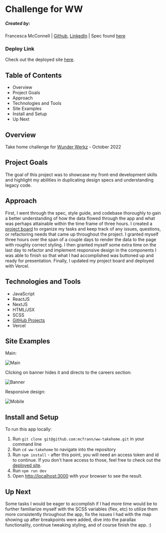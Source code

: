 # Challenge for WW

##### Created by:

Francesca McConnell | [Github](https://github.com/mcfrann), [LinkedIn](https://www.linkedin.com/in/francesca-mcconnell/)
| Spec found [here](https://www.figma.com/file/pdHPD5ye6lpkfkfkRoQX3o/Sofia's-Code-Test?node-id=0%3A1)

### Deploy Link

Check out the deployed site [here](https://ww-takehome-francesca.vercel.app/).

## Table of Contents

- Overview
- Project Goals
- Approach
- Technologies and Tools
- Site Examples
- Install and Setup
- Up Next

## Overview

Take home challenge for [Wunder Werkz](https://www.iheartwunderwerkz.com/) - October 2022

## Project Goals

The goal of this project was to showcase my front-end development skills and highlight my abilities in duplicating design specs and understanding legacy code.

## Approach

First, I went through the spec, style guide, and codebase thoroughly to gain a better understanding of how the data flowed through the app and what was perhaps attainable within the time frame of three hours. I created a [project board](https://github.com/users/mcfrann/projects/3) to organize my tasks and keep track of any issues, questions, or refactoring needs that came up throughout the project. I granted myself three hours over the span of a couple days to render the data to the page with roughly correct styling. I then granted myself some extra time on the last day to refactor and implement responsive design in the components I was able to finish so that what I had accomplished was buttoned up and ready for presentation. Finally, I updated my project board and deployed with Vercel.

## Technologies and Tools

- JavaScript
- ReactJS
- NextJS
- HTML/JSX
- SCSS
- [GitHub Projects](https://github.com/users/mcfrann/projects/3)
- Vercel

## Site Examples

Main:

![Main](https://media.giphy.com/media/xyrFTNHMpA42jTPqxU/giphy.gif)

Clicking on banner hides it and directs to the careers section:

![Banner](https://media.giphy.com/media/PfWcLgzlB9dnuVWXdv/giphy.gif)

Responsive design:

![Mobile](https://media.giphy.com/media/UD9NRTERm8kxHFYnJK/giphy.gif)

## Install and Setup

To run this app locally:

1. Run `git clone git@github.com:mcfrann/ww-takehome.git` in your command line
2. Run `cd ww-takehome` to navigate into the repository
3. Run `npm install` - after this point, you will need an access token and id to continue. If you don't have access to those, feel free to check out the [deployed site](https://ww-takehome-francesca.vercel.app/).
4. Run `npm run dev`
5. Open [http://localhost:3000](http://localhost:3000) with your browser to see the result.

## Up Next

Some tasks I would be eager to accomplish if I had more time would be to further familiarize myself with the SCSS variables (flex, etc) to utilize them more consistently throughout the app, fix the issues I had with the map showing up after breakpoints were added, dive into the parallax functionality, continue tweaking styling, and of course finish the app. :)
